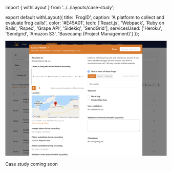 import { withLayout } from '../../layouts/case-study';

export default withLayout({
  title: 'FrogID',
  caption: 'A platform to collect and evaluate frog calls!',
  color: '#E45A01',
  tech: ['React.js', 'Webpack', 'Ruby on Rails', 'Rspec', 'Grape API', 'Sidekiq', 'SendGrid'],
  servicesUsed: ['Heroku', 'Sendgrid', 'Amazon S3', 'Basecamp (Project Management)']
});

<img width="600" className="img-fluid mb-5" src="/static/images/screen-frogid.png" />

Case study coming soon
